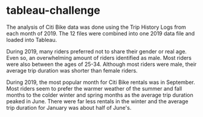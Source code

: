 # tableau-challenge

The analysis of Citi Bike data was done using the Trip History Logs from each month of 2019. The 12 files were combined into one 2019 data file and loaded into Tableau.

During 2019, many riders preferred not to share their gender or real age. Even so, an overwhelming amount of riders identified as male. Most riders were also between the ages of 25-34. Although most riders were male, their average trip duration was shorter than female riders.

During 2019, the most popular month for Citi Bike rentals was in September. Most riders seem to prefer the warmer weather of the summer and fall months to the colder winter and spring months as the average trip duration peaked in June. There were far less rentals in the winter and the average trip duration for January was about half of June's. 
